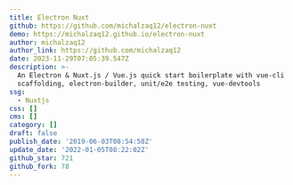 ```yaml
---
title: Electron Nuxt
github: https://github.com/michalzaq12/electron-nuxt
demo: https://michalzaq12.github.io/electron-nuxt
author: michalzaq12
author_link: https://github.com/michalzaq12
date: 2023-11-29T07:05:39.547Z
description: >-
  An Electron & Nuxt.js / Vue.js quick start boilerplate with vue-cli
  scaffolding, electron-builder, unit/e2e testing, vue-devtools
ssg:
  - Nuxtjs
css: []
cms: []
category: []
draft: false
publish_date: '2019-06-03T08:54:58Z'
update_date: '2022-01-05T08:22:02Z'
github_star: 721
github_fork: 78
---
```

